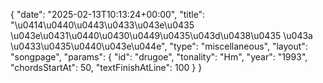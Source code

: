 {
    "date": "2025-02-13T10:13:24+00:00",
    "title": "\u0414\u0440\u0443\u0433\u043e\u0435 \u043e\u0431\u0440\u0430\u0449\u0435\u043d\u0438\u0435 \u043a \u0433\u0435\u0440\u043e\u044e",
    "type": "miscellaneous",
    "layout": "songpage",
    "params": {
        "id": "drugoe",
        "tonality": "Hm",
        "year": "1993",
        "chordsStartAt": 50,
        "textFinishAtLine": 100
    }
}
